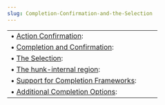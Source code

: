 ```yaml
---
slug: Completion-Confirmation-and-the-Selection
---
```


|                                                                           |    |    |
| :------------------------------------------------------------------------ | -- | :- |
| • [Action Confirmation](Action-Confirmation):                             |    |    |
| • [Completion and Confirmation](Completion-and-Confirmation):             |    |    |
| • [The Selection](The-Selection):                                         |    |    |
| • [The hunk-internal region](The-hunk_002dinternal-region):               |    |    |
| • [Support for Completion Frameworks](Support-for-Completion-Frameworks): |    |    |
| • [Additional Completion Options](Additional-Completion-Options):         |    |    |
